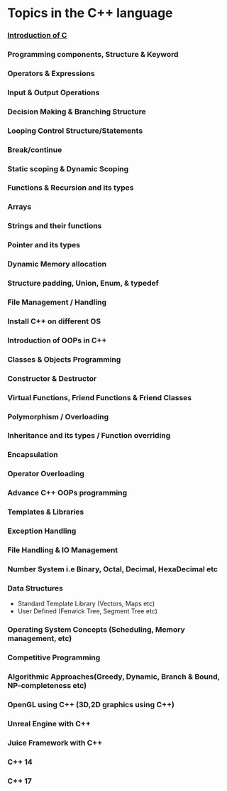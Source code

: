 # Topics in the C++ language

### <a href="">Introduction of C</a>
### Programming components, Structure & Keyword
### Operators & Expressions
### Input & Output Operations
### Decision Making & Branching Structure
### Looping Control Structure/Statements
### Break/continue 
### Static scoping & Dynamic Scoping
### Functions & Recursion and its types
### Arrays
### Strings and their functions
### Pointer and its types
### Dynamic Memory allocation
### Structure padding, Union, Enum, & typedef
### File Management / Handling
### Install C++ on different OS 
### Introduction of OOPs in C++
### Classes & Objects Programming
### Constructor & Destructor
### Virtual Functions, Friend Functions & Friend Classes
### Polymorphism / Overloading
### Inheritance and its types / Function overriding
### Encapsulation
### Operator Overloading
### Advance C++ OOPs programming
### Templates & Libraries
### Exception Handling
### File Handling & IO Management
### Number System i.e Binary, Octal, Decimal, HexaDecimal etc
### Data Structures

  - Standard Template Library (Vectors, Maps etc)
  - User Defined (Fenwick Tree, Segment Tree etc)
  
### Operating System Concepts (Scheduling, Memory management, etc)
### Competitive Programming
### Algorithmic Approaches(Greedy, Dynamic, Branch & Bound, NP-completeness etc)
### OpenGL using C++ (3D,2D graphics using C++)
### Unreal Engine with C++ 
### Juice Framework with C++
### C++ 14
### C++ 17

